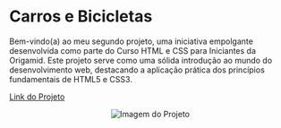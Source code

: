 # Carros e Bicicletas
 
Bem-vindo(a) ao meu segundo projeto, uma iniciativa empolgante desenvolvida como parte do Curso HTML e CSS para Iniciantes da Origamid. Este projeto serve como uma sólida introdução ao mundo do desenvolvimento web, destacando a aplicação prática dos princípios fundamentais de HTML5 e CSS3.

<a href="https://carros-bicicletas.vercel.app/">Link do Projeto</a>

<div align="center">
<img src="./carrosBicicletas.png" alt="Imagem do Projeto">
</div>
